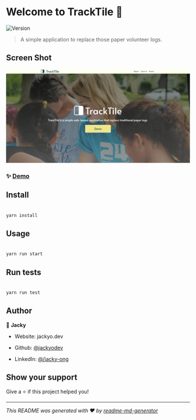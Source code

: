 
# Welcome to TrackTile 👋

![Version](https://img.shields.io/badge/version-1-blue.svg?cacheSeconds=2592000)

  

> A simple application to replace those paper volunteer logs.

## Screen Shot
![Home Page](https://github.com/jackyodev/CommunityServicesTracker/blob/master/frontend/screencapture-ttile-herokuapp-2020-08-15-22_05_54.png?raw=true)

### ✨ [Demo](https://ttile.herokuapp.com/)

  

## Install

  

```sh

yarn install

```

  

## Usage

  

```sh

yarn run start

```

  

## Run tests

  

```sh

yarn run test

```

  

## Author

  

👤 **Jacky**

  

* Website: jackyo.dev

* Github: [@jackyodev](https://github.com/jackyodev)

* LinkedIn: [@/jacky-ong](https://linkedin.com/in/jacky-ong)

  

## Show your support

  Give a ⭐️ if this project helped you!

***

_This README was generated with ❤️ by [readme-md-generator](https://github.com/kefranabg/readme-md-generator)_
